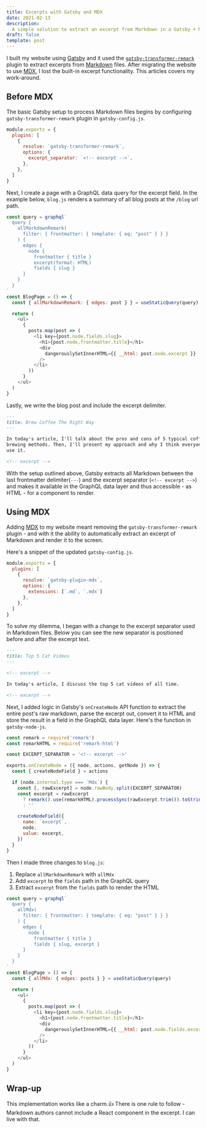 ```yaml
---
title: Excerpts with Gatsby and MDX
date: 2021-02-13
description:
  A simple solution to extract an excerpt from Markdown in a Gatsby + MDX site.
draft: false
template: post
---
```


<!-- intro -->

I built my website using [Gatsby]() and it used the
[`gatsby-transformer-remark`]() plugin to extract excerpts from [Markdown]()
files. After migrating the website to use [MDX](), I lost the built-in excerpt
functionality. This articles covers my work-around.

<!-- intro -->

## Before MDX

The basic Gatsby setup to process Markdown files begins by configuring
`gatsby-transformer-remark` plugin in `gatsby-config.js`.

```javascript:title=gatsby-config.js
module.exports = {
  plugins: [
    {
      resolve: `gatsby-transformer-remark`,
      options: {
        excerpt_separator: `<!-- excerpt -->`,
      },
    },
  ]
}
```

Next, I create a page with a GraphQL data query for the excerpt field. In the
example below, `blog.js` renders a summary of all blog posts at the `/blog` url
path.

```javascript:title=pages/blog.js
const query = graphql`
  query {
    allMarkdownRemark(
      filter: { frontmatter: { template: { eq: "post" } } }
    ) {
      edges {
        node {
          frontmatter { title }
          excerpt(format: HTML)
          fields { slug }
      }
    }
  }
`
const BlogPage = () => {
  const { allMarkdownRemark: { edges: post } } = useStaticQuery(query)

  return (
    <ul>
      {
        posts.map(post => (
          <li key={post.node.fields.slug}>
            <h1>{post.node.frontmatter.title}</h1>
            <div
              dangerouslySetInnerHTML={{ __html: post.node.excerpt }}
            />
          </li>
        ))
      }
    </ul>
  )
}
```

Lastly, we write the blog post and include the excerpt delimiter.

```markdown:title=content/brew-coffee-the-right-way.md
---
title: Brew Coffee The Right Way
---

In today's article, I'll talk about the pros and cons of 5 typical coffee
brewing methods. Then, I'll present my approach and why I think everyone should
use it.

<!-- excerpt -->
```

With the setup outlined above, Gatsby extracts all Markdown between the last
frontmatter delimiter(`---`) and the excerpt separator (`<!-- excerpt -->`) and
makes it available in the GraphQL data layer and thus accessible - as HTML - for
a component to render.

## Using MDX

Adding [MDX](https://mdxjs.com) to my website meant removing the
`gatsby-transformer-remark` plugin - and with it the ability to automatically
extract an excerpt of Markdown and render it to the screen.

Here's a snippet of the updated `gatsby-config.js`.

```javascript:title=gatsby-config.js
module.exports = {
  plugins: [
    {
      resolve: `gatsby-plugin-mdx`,
      options: {
        extensions: [`.md`, `.mdx`]
      },
    },
  ]
}
```

To solve my dilemma, I began with a change to the excerpt separator used in
Markdown files. Below you can see the new separator is positioned before and
after the excerpt text.

```markdown:title=content/top-5-cat-vids.md
---
title: Top 5 Cat Videos
---

<!-- excerpt -->

In today's article, I discuss the top 5 cat videos of all time.

<!-- excerpt -->
```

Next, I added logic in Gatsby's `onCreateNode` API function to extract the
entire post's raw markdown, parse the excerpt out, convert it to HTML and store
the result in a field in the GraphQL data layer. Here's the function in
`gatsby-node-js`.

```javascript:title=gatsby-node.js
const remark = require('remark')
const remarkHTML = require('remark-html')

const EXCERPT_SEPARATOR = '<!-- excerpt -->'

exports.onCreateNode = ({ node, actions, getNode }) => {
  const { createNodeField } = actions

  if (node.internal.type === `Mdx`) {
    const [, rawExcerpt] = node.rawBody.split(EXCERPT_SEPARATOR)
    const excerpt = rawExcerpt
      ? remark().use(remarkHTML).processSync(rawExcerpt.trim()).toString()
      : ''

    createNodeField({
      name: `excerpt`,
      node,
      value: excerpt,
    })
  }
}
```

Then I made three changes to `blog.js`:

1. Replace `allMarkdownRemark` with `allMdx`
1. Add `excerpt` to the `fields` path in the GraphQL query
1. Extract `excerpt` from the `fields` path to render the HTML

```javascript:title=pages/blog.js
const query = graphql`
  query {
    allMdx(
      filter: { frontmatter: { template: { eq: "post" } } }
    ) {
      edges {
        node {
          frontmatter { title }
          fields { slug, excerpt }
      }
    }
  }
`
const BlogPage = () => {
  const { allMdx: { edges: posts } } = useStaticQuery(query)

  return (
    <ul>
      {
        posts.map(post => (
          <li key={post.node.fields.slug}>
            <h1>{post.node.frontmatter.title}</h1>
            <div
              dangerouslySetInnerHTML={{ __html: post.node.fields.excerpt }}
            />
          </li>
        ))
      }
    </ul>
  )
}
```

## Wrap-up

This implementation works like a charm.👍 There is one rule to follow - Markdown
authors cannot include a React component in the excerpt. I can live with that.
